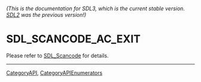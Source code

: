 ###### (This is the documentation for SDL3, which is the current stable version. [SDL2](https://wiki.libsdl.org/SDL2/) was the previous version!)
# SDL_SCANCODE_AC_EXIT

Please refer to [SDL_Scancode](SDL_Scancode) for details.

----
[CategoryAPI](CategoryAPI), [CategoryAPIEnumerators](CategoryAPIEnumerators)


